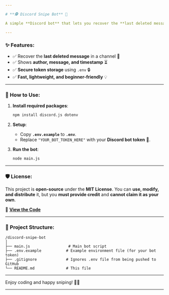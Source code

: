 ```yaml
---

# **🕵️ Discord Snipe Bot** 🚀  

A simple **Discord bot** that lets you recover the **last deleted message** in a channel! Supports **timestamps** and **usernames** for accurate message tracking. 🕵️✨  

---
```


### **✨ Features:**  
- ✅ Recover the **last deleted message** in a channel 📜  
- ✅ Shows **author, message, and timestamp** ⏳  
- ✅ **Secure token storage** using `.env` 🔒  
- ✅ **Fast, lightweight, and beginner-friendly** 💡  

---

### **🔧 How to Use:**  

1. **Install required packages**:  
   ```bash
   npm install discord.js dotenv
   ```  

2. **Setup**:  
   - Copy **`.env.example`** to **`.env`**.  
   - Replace `"YOUR_BOT_TOKEN_HERE"` with your **Discord bot token** 🔑.  

3. **Run the bot**:  
   ```bash
   node main.js
   ```  

---

### **🛡️ License:**  
This project is **open-source** under the **MIT License**. You can **use, modify, and distribute** it, but you **must provide credit** and **cannot claim it as your own**.  

🔗 **[View the Code](https://github.com/K1z-Team/discord-snipe-bot-javascript)**  

---

### **📁 Project Structure:**  
```
/discord-snipe-bot
│
├── main.js                 # Main bot script
├── .env.example           # Example environment file (for your bot token)
├── .gitignore             # Ignores .env file from being pushed to GitHub
└── README.md              # This file
```  

---

Enjoy coding and happy sniping! 🎯🚀  

---
